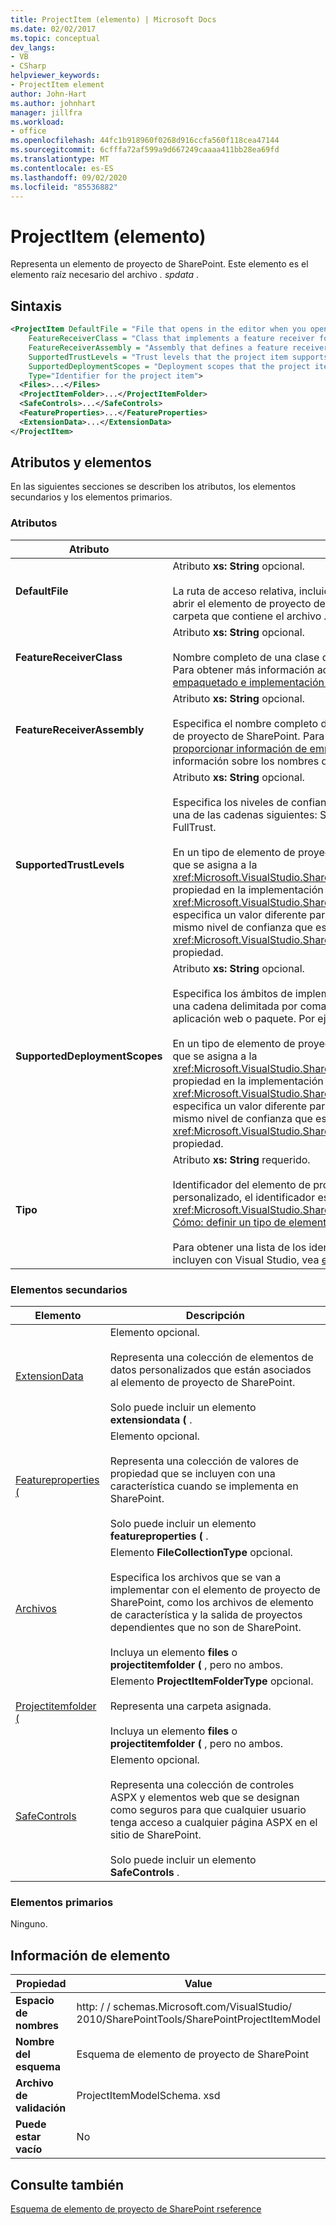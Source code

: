 ```yaml
---
title: ProjectItem (elemento) | Microsoft Docs
ms.date: 02/02/2017
ms.topic: conceptual
dev_langs:
- VB
- CSharp
helpviewer_keywords:
- ProjectItem element
author: John-Hart
ms.author: johnhart
manager: jillfra
ms.workload:
- office
ms.openlocfilehash: 44fc1b918960f0268d916ccfa560f118cea47144
ms.sourcegitcommit: 6cfffa72af599a9d667249caaaa411bb28ea69fd
ms.translationtype: MT
ms.contentlocale: es-ES
ms.lasthandoff: 09/02/2020
ms.locfileid: "85536882"
---
```

# <a name="projectitem-element"></a>ProjectItem (elemento)
  Representa un elemento de proyecto de SharePoint. Este elemento es el elemento raíz necesario del archivo *. spdata* .

## <a name="syntax"></a>Sintaxis

```xml
<ProjectItem DefaultFile = "File that opens in the editor when you open the project item"
    FeatureReceiverClass = "Class that implements a feature receiver for the project item"
    FeatureReceiverAssembly = "Assembly that defines a feature receiver for the project item"
    SupportedTrustLevels = "Trust levels that the project item supports"
    SupportedDeploymentScopes = "Deployment scopes that the project item supports"
    Type="Identifier for the project item">
  <Files>...</Files>
  <ProjectItemFolder>...</ProjectItemFolder>
  <SafeControls>...</SafeControls>
  <FeatureProperties>...</FeatureProperties>
  <ExtensionData>...</ExtensionData>
</ProjectItem>
```

## <a name="attributes-and-elements"></a>Atributos y elementos
 En las siguientes secciones se describen los atributos, los elementos secundarios y los elementos primarios.

### <a name="attributes"></a>Atributos

|Atributo|Descripción|
|---------------|-----------------|
|**DefaultFile**|Atributo **xs: String** opcional.<br /><br /> La ruta de acceso relativa, incluido el nombre de archivo, del archivo que se abre en el editor de Visual Studio al abrir el elemento de proyecto de SharePoint en **Explorador de soluciones**. La ruta de acceso es relativa a la carpeta que contiene el archivo *. spdata* .|
|**FeatureReceiverClass**|Atributo **xs: String** opcional.<br /><br /> Nombre completo de una clase de receptor de características para este elemento de proyecto de SharePoint. Para obtener más información acerca de los receptores de características, vea [proporcionar información de empaquetado e implementación en los elementos de proyecto](../sharepoint/providing-packaging-and-deployment-information-in-project-items.md).|
|**FeatureReceiverAssembly**|Atributo **xs: String** opcional.<br /><br /> Especifica el nombre completo de un ensamblado que define un receptor de características para este elemento de proyecto de SharePoint. Para obtener más información acerca de los receptores de características, vea [proporcionar información de empaquetado e implementación en los elementos de proyecto](../sharepoint/providing-packaging-and-deployment-information-in-project-items.md). Para obtener más información sobre los nombres de ensamblado completos, vea [nombres de ensamblados](/dotnet/framework/app-domains/assembly-names).|
|**SupportedTrustLevels**|Atributo **xs: String** opcional.<br /><br /> Especifica los niveles de confianza que admite este elemento de proyecto de SharePoint. Este valor puede ser una de las cadenas siguientes: Sandboxed, FullTrust o ALL. El valor All especifica tanto el espacio aislado como FullTrust.<br /><br /> En un tipo de elemento de proyecto de SharePoint personalizado, el valor de este atributo corresponde al valor que se asigna a la <xref:Microsoft.VisualStudio.SharePoint.ISharePointProjectItemTypeDefinition.SupportedTrustLevels%2A> propiedad en la implementación del <xref:Microsoft.VisualStudio.SharePoint.ISharePointProjectItemTypeProvider.InitializeType%2A> método. Si especifica un valor diferente para este atributo, Visual Studio sobrescribe el valor para que especifique el mismo nivel de confianza que especifique en la <xref:Microsoft.VisualStudio.SharePoint.ISharePointProjectItemTypeDefinition.SupportedTrustLevels%2A> propiedad.|
|**SupportedDeploymentScopes**|Atributo **xs: String** opcional.<br /><br /> Especifica los ámbitos de implementación que admite este elemento de proyecto de SharePoint. Este valor es una cadena delimitada por comas que consta de una o varias de las siguientes cadenas: granja, sitio, Web, aplicación web o paquete. Por ejemplo: `Web, Site`<br /><br /> En un tipo de elemento de proyecto de SharePoint personalizado, el valor de este atributo corresponde al valor que se asigna a la <xref:Microsoft.VisualStudio.SharePoint.ISharePointProjectItemTypeDefinition.SupportedDeploymentScopes%2A> propiedad en la implementación del <xref:Microsoft.VisualStudio.SharePoint.ISharePointProjectItemTypeProvider.InitializeType%2A> método. Si especifica un valor diferente para este atributo, Visual Studio sobrescribe el valor para que especifique el mismo nivel de confianza que especifique en la <xref:Microsoft.VisualStudio.SharePoint.ISharePointProjectItemTypeDefinition.SupportedDeploymentScopes%2A> propiedad.|
|**Tipo**|Atributo **xs: String** requerido.<br /><br /> Identificador del elemento de proyecto de SharePoint. En un tipo de elemento de proyecto de SharePoint personalizado, el identificador es la cadena que se pasa a <xref:Microsoft.VisualStudio.SharePoint.SharePointProjectItemTypeAttribute> . Para obtener más información, vea [Cómo: definir un tipo de elemento de proyecto de SharePoint](../sharepoint/how-to-define-a-sharepoint-project-item-type.md).<br /><br /> Para obtener una lista de los identificadores de los elementos de proyecto de SharePoint integrados que se incluyen con Visual Studio, vea [extender elementos de proyecto de SharePoint](../sharepoint/extending-sharepoint-project-items.md).|

### <a name="child-elements"></a>Elementos secundarios

|Elemento|Descripción|
|-------------|-----------------|
|[ExtensionData](../sharepoint/extensiondata-element.md)|Elemento opcional.<br /><br /> Representa una colección de elementos de datos personalizados que están asociados al elemento de proyecto de SharePoint.<br /><br /> Solo puede incluir un elemento **extensiondata (** .|
|[Featureproperties (](../sharepoint/featureproperties-element.md)|Elemento opcional.<br /><br /> Representa una colección de valores de propiedad que se incluyen con una característica cuando se implementa en SharePoint.<br /><br /> Solo puede incluir un elemento **featureproperties (** .|
|[Archivos](../sharepoint/files-element.md)|Elemento **FileCollectionType** opcional.<br /><br /> Especifica los archivos que se van a implementar con el elemento de proyecto de SharePoint, como los archivos de elemento de característica y la salida de proyectos dependientes que no son de SharePoint.<br /><br /> Incluya un elemento **files** o **projectitemfolder (** , pero no ambos.|
|[Projectitemfolder (](../sharepoint/projectitemfolder-element.md)|Elemento **ProjectItemFolderType** opcional.<br /><br /> Representa una carpeta asignada.<br /><br /> Incluya un elemento **files** o **projectitemfolder (** , pero no ambos.|
|[SafeControls](../sharepoint/safecontrols-element.md)|Elemento opcional.<br /><br /> Representa una colección de controles ASPX y elementos web que se designan como seguros para que cualquier usuario tenga acceso a cualquier página ASPX en el sitio de SharePoint.<br /><br /> Solo puede incluir un elemento **SafeControls** .|

### <a name="parent-elements"></a>Elementos primarios
 Ninguno.

## <a name="element-information"></a>Información de elemento

|Propiedad|Value|
|-|-|
|**Espacio de nombres**|http: \/ \/ schemas.Microsoft.com/VisualStudio/<br>2010/SharePointTools/SharePointProjectItemModel|
|**Nombre del esquema**|Esquema de elemento de proyecto de SharePoint|
|**Archivo de validación**|ProjectItemModelSchema. xsd|
|**Puede estar vacío**|No|

## <a name="see-also"></a>Consulte también
[Esquema de elemento de proyecto de SharePoint rseference](../sharepoint/sharepoint-project-item-schema-reference.md)
